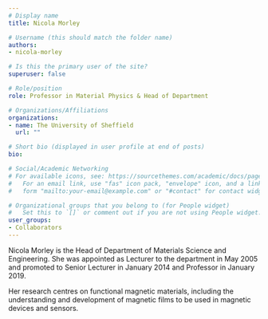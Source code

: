 ```yaml
---
# Display name
title: Nicola Morley

# Username (this should match the folder name)
authors:
- nicola-morley

# Is this the primary user of the site?
superuser: false

# Role/position
role: Professor in Material Physics & Head of Department

# Organizations/Affiliations
organizations:
- name: The University of Sheffield
  url: ""

# Short bio (displayed in user profile at end of posts)
bio:

# Social/Academic Networking
# For available icons, see: https://sourcethemes.com/academic/docs/page-builder/#icons
#   For an email link, use "fas" icon pack, "envelope" icon, and a link in the
#   form "mailto:your-email@example.com" or "#contact" for contact widget.

# Organizational groups that you belong to (for People widget)
#   Set this to `[]` or comment out if you are not using People widget.
user_groups:
- Collaborators
---
```

Nicola Morley is the Head of Department of Materials Science and Engineering. She was appointed as Lecturer to the department in May 2005 and promoted to Senior Lecturer in January 2014 and Professor in January 2019.

Her research centres on functional magnetic materials, including the understanding and development of magnetic films to be used in magnetic devices and sensors.
